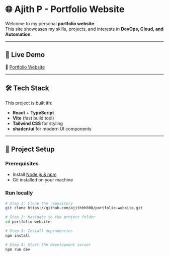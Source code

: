 # 🌐 Ajith P - Portfolio Website

Welcome to my personal **portfolio website**.  
This site showcases my skills, projects, and interests in **DevOps, Cloud, and Automation**.  

---

## 🚀 Live Demo
🔗 [Portfolio Website](https://ajithhh000.github.io/portfolio-website/)

---

## 🛠️ Tech Stack
This project is built ith:
- **React** + **TypeScript**  
- **Vite** (fast build tool)  
- **Tailwind CSS** for styling  
- **shadcn/ui** for modern UI components  

---

## 📂 Project Setup

### Prerequisites
- Install [Node.js & npm](https://nodejs.org/)  
- Git installed on your machine  

### Run locally

```sh
# Step 1: Clone the repository
git clone https://github.com/ajithhh000/portfolio-website.git

# Step 2: Navigate to the project folder
cd portfolio-website

# Step 3: Install dependencies
npm install

# Step 4: Start the development server
npm run dev

